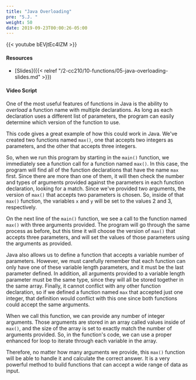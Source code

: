 ```yaml
---
title: "Java Overloading"
pre: "5.J. "
weight: 50
date: 2019-09-23T00:00:26-05:00
---
```


{{< youtube bEVjtEc4IZM >}}

#### Resources

* [Slides]({{< relref "/2-cc210/10-functions/05-java-overloading-slides.md" >}})

#### Video Script

One of the most useful features of functions in Java is the ability to _overload_ a function name with multiple declarations. As long as each declaration uses a different list of parameters, the program can easily determine which version of the function to use.

This code gives a great example of how this could work in Java. We've created two functions named `max()`, one that accepts two integers as parameters, and the other that accepts three integers.

So, when we run this program by starting in the `main()` function, we immediately see a function call for a function named `max()`. In this case, the program will find all of the function declarations that have the name `max` first. Since there are more than one of them, it will then check the number and types of arguments provided against the parameters in each function declaration, looking for a match. Since we've provided two arguments, the version of `max()` that accepts two parameters is chosen. So, inside of that `max()` function, the variables `x` and `y` will be set to the values 2 and 3, respectively.

On the next line of the `main()` function, we see a call to the function named `max()` with three arguments provided. The program will go through the same process as before, but this time it will choose the version of `max()` that accepts three parameters, and will set the values of those parameters using the arguments as provided.  

Java also allows us to define a function that accepts a variable number of parameters. However, we must carefully remember that each function can only have one of these variable length parameters, and it must be the last parameter defined. In addition, all arguments provided to a variable length parameter must be the same type, since they will all be stored together in the same array. Finally, it cannot conflict with any other function declaration, so if we defined a function named `max` that accepted just one integer, that definition would conflict with this one since both functions could accept the same arguments.

When we call this function, we can provide any number of integer arguments. Those arguments are stored in an array called values inside of `max()`, and the size of the array is set to exactly match the number of arguments provided. So, in the function's code, we can use a proper enhanced for loop to iterate through each variable in the array.

Therefore, no matter how many arguments we provide, this `max()` function will be able to handle it and calculate the correct answer. It is a very powerful method to build functions that can accept a wide range of data as input.
